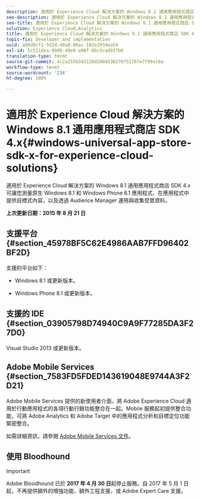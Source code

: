 ```yaml
---
description: 適用於 Experience Cloud 解決方案的 Windows 8.1 通用應用程式商店 SDK 4.x 可讓您測量原生 Windows 8.1 和 Windows Phone 8.1 應用程式、在應用程式內提供目標式內容，以及透過 Audience Manager 運用與收集受眾資料。
seo-description: 適用於 Experience Cloud 解決方案的 Windows 8.1 通用應用程式商店 SDK 4.x 可讓您測量原生 Windows 8.1 和 Windows Phone 8.1 應用程式、在應用程式內提供目標式內容，以及透過 Audience Manager 運用與收集受眾資料。
seo-title: 適用於 Experience Cloud 解決方案的 Windows 8.1 通用應用程式商店 SDK 4.x
solution: Experience Cloud,Analytics
title: 適用於 Experience Cloud 解決方案的 Windows 8.1 通用應用程式商店 SDK 4.x
topic-fix: Developer and implementation
uuid: a06d8cf2-5d2d-49a8-86ac-102e2934ea59
exl-id: 5c511dea-99d8-40e9-a98f-8bc3cad937b8
translation-type: tm+mt
source-git-commit: 4c2a255b343128d2904530279751767e7f99a10a
workflow-type: tm+mt
source-wordcount: '234'
ht-degree: 100%

---
```


# 適用於 Experience Cloud 解決方案的 Windows 8.1 通用應用程式商店 SDK 4.x{#windows-universal-app-store-sdk-x-for-experience-cloud-solutions}

適用於 Experience Cloud 解決方案的 Windows 8.1 通用應用程式商店 SDK 4.x 可讓您測量原生 Windows 8.1 和 Windows Phone 8.1 應用程式、在應用程式中提供目標式內容，以及透過 Audience Manager 運用與收集受眾資料。

**上次更新日期：2015 年 8 月 21 日**

## 支援平台 {#section_45978BF5C62E4986AAB7FFD96402BF2D}

支援的平台如下：

* Windows 8.1 或更新版本。

* Windows Phone 8.1 或更新版本。

## 支援的 IDE {#section_03905798D74940C9A9F77285DA3F27D0}

Visual Studio 2013 或更新版本。

## Adobe Mobile Services {#section_7583FD5FDED143619048E9744A3F2D21}

Adobe Mobile Services 提供的新使用者介面，將 Adobe Experience Cloud 適用於行動應用程式的各項行動行銷功能整合在一起。Mobile 服務起初提供整合功能，可將 Adobe Analytics 和 Adobe Target 中的應用程式分析和目標定位功能緊密整合。

如需詳細資訊，請參閱 [Adobe Mobile Services 文件](/help/using/home.md)。

## 使用 Bloodhound

>[!IMPORTANT]
>
>Adobe Bloodhound 已於 **2017 年 4 月 30 日**&#x200B;起停止服務。自 2017 年 5 月 1 日起，不再提供額外的增強功能、額外工程支援，或 Adobe Expert Care 支援。
